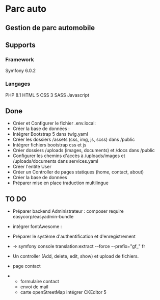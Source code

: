 # Parc auto
## Gestion de parc automobile

## Supports
### Framework
Symfony 6.0.2

### Langages
PHP 8.1
HTML 5
CSS 3
SASS
Javascript

## Done
* Créer et Configurer le fichier .env.local:
* Créer la base de données :
* Intégrer Bootstrap 5 dans twig.yaml
* Créer les dossiers /assets (css, img, js, scss) dans /public
* Intégrer fichiers bootstrap css et js
* Créer dossiers /uploads (images, documents) et /docs dans /public
* Configurer les chemins d'accès à /uploads/images et /uploads/documents dans services.yaml
* Créer l'entité User
* Créer un Controller de pages statiques (home, contact, about)
* Créer la base de données
* Préparer mise en place traduction multilingue

## TO DO
* Préparer backend Administrateur : composer require easycorp/easyadmin-bundle
* intégrer fontAwesome : <script src="https://kit.fontawesome.com/88d4e45bc1.js" crossorigin="anonymous"></script>
* Préparer le système d'authentification et d'enregistrement

* -> symfony console translation:extract --force --prefix="gf_" fr
* Un controller (Add, delete, edit, show) et upload de fichiers.

* page contact
* - formulaire contact
  - envoi de mail
  - carte openStreetMap
intégrer CKEditor 5



